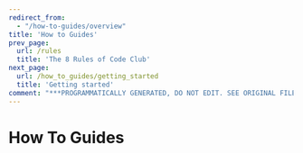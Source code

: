 ```yaml
---
redirect_from:
  - "/how-to-guides/overview"
title: 'How to Guides'
prev_page:
  url: /rules
  title: 'The 8 Rules of Code Club'
next_page:
  url: /how_to_guides/getting_started
  title: 'Getting started'
comment: "***PROGRAMMATICALLY GENERATED, DO NOT EDIT. SEE ORIGINAL FILES IN /content***"
---
```

# How To Guides
